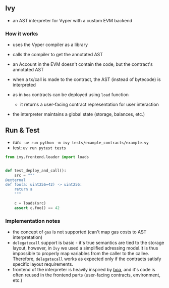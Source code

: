 
## Ivy
- an AST interpreter for Vyper with a custom EVM backend

### How it works
- uses the Vyper compiler as a library
- calls the compiler to get the annotated AST
- an Account in the EVM doesn't contain the code, but the contract's annotated AST
- when a tx/call is made to the contract, the AST (instead of bytecode) is interpreted


- as in `boa` contracts can be deployed using `load` function
  - it returns a user-facing contract representation for user interaction
- the interpreter maintains a global state (storage, balances, etc.)

## Run & Test
- run: ` uv run python -m ivy tests/example_contracts/example.vy`
- test: `uv run pytest tests`

```python
from ivy.frontend.loader import loads


def test_deploy_and_call():
    src = """
@external
def foo(a: uint256=42) -> uint256:
    return a
    """

    c = loads(src)
    assert c.foo() == 42
```


### Implementation notes
- the concept of `gas` is not supported (can't map gas costs to AST interpretation)
- `delegatecall` support is basic - it's true semantics are tied to the storage layout, 
   however, in `Ivy` we used a simplified adressing model.It is thus impossible to properly map variables from the caller to the callee. Therefore, `delegatecall` works
   as expected only if the contracts satisfy specific layout requirements.
- frontend of the interpreter is heavily inspired by [boa](https://github.com/vyperlang/titanoboa), and it's code is often reused in the frontend parts (user-facing contracts, environment, etc.)

